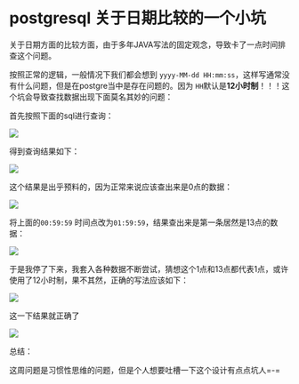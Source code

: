 # postgresql 关于日期比较的一个小坑

关于日期方面的比较方面，由于多年JAVA写法的固定观念，导致卡了一点时间排查这个问题。

按照正常的逻辑，一般情况下我们都会想到 `yyyy-MM-dd HH:mm:ss`，这样写通常没有什么问题，但是在postgre当中是存在问题的。因为 `HH`默认是**12小时制**！！！这个坑会导致查找数据出现下面莫名其妙的问题：

首先按照下面的sql进行查询：

![](https://gitee.com/lazyTimes/imageReposity/raw/master/img/20210331183239.png)

得到查询结果如下：

![](https://gitee.com/lazyTimes/imageReposity/raw/master/img/20210331190301.png)

这个结果是出乎预料的，因为正常来说应该查出来是0点的数据：

![](https://gitee.com/lazyTimes/imageReposity/raw/master/img/20210331190422.png)

将上面的`00:59:59` 时间点改为`01:59:59`，结果查出来是第一条居然是13点的数据：

![](https://gitee.com/lazyTimes/imageReposity/raw/master/img/20210331190640.png)

于是我停了下来，我套入各种数据不断尝试，猜想这个1点和13点都代表1点，或许使用了12小时制，果不其然，正确的写法应该如下：

![](https://gitee.com/lazyTimes/imageReposity/raw/master/img/20210331190839.png)

这一下结果就正确了

![](https://gitee.com/lazyTimes/imageReposity/raw/master/img/20210331190856.png)

总结：

​	这周问题是习惯性思维的问题，但是个人想要吐槽一下这个设计有点点坑人=-=